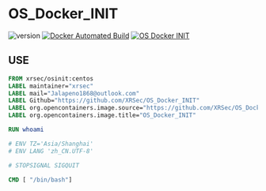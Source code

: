 # OS_Docker_INIT

![version](https://img.shields.io/badge/Version-latest-da282a)  [![Docker Automated Build](https://img.shields.io/docker/automated/xrsec/osinit?label=Build&logo=docker&style=flat-square)](https://hub.docker.com/r/xrsec/osinit) [![OS Docker INIT](https://github.com/XRSec/OS_Docker_INIT/actions/workflows/OSINIT.yml/badge.svg)](https://github.com/XRSec/OS_Docker_INIT/actions/workflows/OSINIT.yml)

## USE

```dockerfile
FROM xrsec/osinit:centos
LABEL maintainer="xrsec"
LABEL mail="Jalapeno1868@outlook.com"
LABEL Github="https://github.com/XRSec/OS_Docker_INIT"
LABEL org.opencontainers.image.source="https://github.com/XRSec/OS_Docker_INIT"
LABEL org.opencontainers.image.title="OS_Docker_INIT"

RUN whoami

# ENV TZ='Asia/Shanghai'
# ENV LANG 'zh_CN.UTF-8'

# STOPSIGNAL SIGQUIT

CMD [ "/bin/bash"]
```
